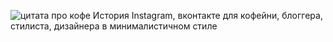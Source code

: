 ![цитата про кофе История Instagram, вконтакте для кофейни, блоггера, стилиста, дизайнера в минималистичном стиле](https://github.com/markiriy/markiriy/assets/124806098/7fdb2afe-f89e-424a-9118-ce0da3a03206)

<!--
**markiriy/markiriy** is a ✨ _special_ ✨ repository because its `README.md` (this file) appears on your GitHub profile.

Here are some ideas to get you started:

- 🔭 I’m currently working on ...
- 🌱 I’m currently learning ...
- 👯 I’m looking to collaborate on ...
- 🤔 I’m looking for help with ...
- 💬 Ask me about ...
- 📫 How to reach me: ...
- 😄 Pronouns: ...
- ⚡ Fun fact: ...
-->
